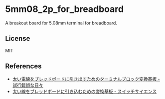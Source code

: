 # 5mm08_2p_for_breadboard

A breakout board for 5.08mm terminal for breadboard.

## License

MIT

## References

- [太い電線をブレッドボードに引き出すためのターミナルブロック変換基板 - 試行錯誤な日々](https://asukiaaa.blogspot.com/2021/11/5mm08-2p-for-breadboard.html)
- [太い線をブレッドボードに引き込むための変換基板 - スイッチサイエンス](https://www.switch-science.com/catalog/7586/)
